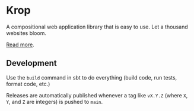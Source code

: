 # Krop

A compositional web application library that is easy to use. Let a thousand websites bloom.

[Read more](https://creativescala.org/krop).


## Development

Use the `build` command in sbt to do everything (build code, run tests, format code, etc.)

Releases are automatically published whenever a tag like `vX.Y.Z` (where `X`, `Y`, and `Z` are integers) is pushed to `main`.
